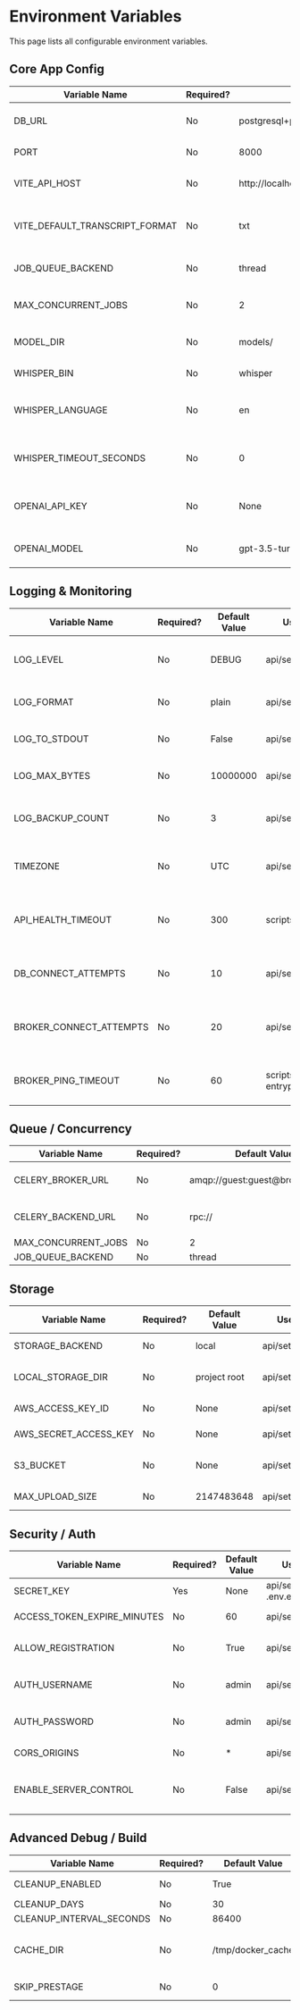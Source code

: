 # Environment Variables

This page lists all configurable environment variables.

## Core App Config

| Variable Name | Required? | Default Value | Used In | Description |
| --- | --- | --- | --- | --- |
| DB_URL | No | postgresql+psycopg2://whisper:whisper@db:5432/whisper | api/settings.py, docker-compose.yml | Database connection string |
| PORT | No | 8000 | api/settings.py, scripts/server_entry.py | TCP port for Uvicorn |
| VITE_API_HOST | No | http://localhost:8000 | api/settings.py, docker-compose.yml | Base URL for the API used by the web UI |
| VITE_DEFAULT_TRANSCRIPT_FORMAT | No | txt | api/settings.py | Default transcript download format |
| JOB_QUEUE_BACKEND | No | thread | api/settings.py, docker-compose.yml | Queue implementation to use |
| MAX_CONCURRENT_JOBS | No | 2 | api/settings.py | Worker thread count for internal queue |
| MODEL_DIR | No | models/ | api/settings.py | Directory of Whisper models |
| WHISPER_BIN | No | whisper | api/settings.py | Path to Whisper CLI |
| WHISPER_LANGUAGE | No | en | api/settings.py | Default language passed to Whisper |
| WHISPER_TIMEOUT_SECONDS | No | 0 | api/settings.py | Max seconds to wait for Whisper before failing |
| OPENAI_API_KEY | No | None | api/settings.py | API key enabling transcript analysis |
| OPENAI_MODEL | No | gpt-3.5-turbo | api/settings.py | Model used when analysis is enabled |

## Logging & Monitoring

| Variable Name | Required? | Default Value | Used In | Description |
| --- | --- | --- | --- | --- |
| LOG_LEVEL | No | DEBUG | api/settings.py | Logging level for backend loggers |
| LOG_FORMAT | No | plain | api/settings.py | plain or json log format |
| LOG_TO_STDOUT | No | False | api/settings.py | Mirror logs to container console |
| LOG_MAX_BYTES | No | 10000000 | api/settings.py | Log file rotation size |
| LOG_BACKUP_COUNT | No | 3 | api/settings.py | Number of rotated log files to keep |
| TIMEZONE | No | UTC | api/settings.py | Local timezone for log timestamps |
| API_HEALTH_TIMEOUT | No | 300 | scripts/* | Seconds scripts wait for API to become healthy |
| DB_CONNECT_ATTEMPTS | No | 10 | api/settings.py | How many times to retry DB connection |
| BROKER_CONNECT_ATTEMPTS | No | 20 | api/settings.py | How many times to ping the Celery broker |
| BROKER_PING_TIMEOUT | No | 60 | scripts/docker-entrypoint.sh | Seconds worker waits for RabbitMQ |

## Queue / Concurrency

| Variable Name | Required? | Default Value | Used In | Description |
| --- | --- | --- | --- | --- |
| CELERY_BROKER_URL | No | amqp://guest:guest@broker:5672// | api/settings.py, docker-compose.yml | Celery broker URL when JOB_QUEUE_BACKEND=broker |
| CELERY_BACKEND_URL | No | rpc:// | api/settings.py, docker-compose.yml | Celery result backend |
| MAX_CONCURRENT_JOBS | No | 2 | api/settings.py | Worker thread count |
| JOB_QUEUE_BACKEND | No | thread | api/settings.py | Queue backend type |

## Storage

| Variable Name | Required? | Default Value | Used In | Description |
| --- | --- | --- | --- | --- |
| STORAGE_BACKEND | No | local | api/settings.py | Storage implementation |
| LOCAL_STORAGE_DIR | No | project root | api/settings.py | Base directory for local storage |
| AWS_ACCESS_KEY_ID | No | None | api/settings.py | Access key for S3 backend |
| AWS_SECRET_ACCESS_KEY | No | None | api/settings.py | Secret key for S3 backend |
| S3_BUCKET | No | None | api/settings.py | Bucket name for cloud storage |
| MAX_UPLOAD_SIZE | No | 2147483648 | api/settings.py | Maximum upload file size |

## Security / Auth

| Variable Name | Required? | Default Value | Used In | Description |
| --- | --- | --- | --- | --- |
| SECRET_KEY | Yes | None | api/settings.py, .env.example | Secret used to sign JWTs |
| ACCESS_TOKEN_EXPIRE_MINUTES | No | 60 | api/settings.py | JWT lifetime in minutes |
| ALLOW_REGISTRATION | No | True | api/settings.py | Enable public /register endpoint |
| AUTH_USERNAME | No | admin | api/settings.py | Legacy static username (deprecated) |
| AUTH_PASSWORD | No | admin | api/settings.py | Legacy static password (deprecated) |
| CORS_ORIGINS | No | * | api/settings.py | Allowed CORS origins |
| ENABLE_SERVER_CONTROL | No | False | api/settings.py | Allow /admin/shutdown and /admin/restart |

## Advanced Debug / Build

| Variable Name | Required? | Default Value | Used In | Description |
| --- | --- | --- | --- | --- |
| CLEANUP_ENABLED | No | True | api/settings.py | Periodic cleanup of old transcripts |
| CLEANUP_DAYS | No | 30 | api/settings.py | Days to keep transcripts |
| CLEANUP_INTERVAL_SECONDS | No | 86400 | api/settings.py | Cleanup task interval |
| CACHE_DIR | No | /tmp/docker_cache | design_scope.md, scripts/* | Directory for build cache. In WSL, override with /mnt/wsl/shared/docker_cache for reliability. |
| SKIP_PRESTAGE | No | 0 | design_scope.md, scripts/* | Skip cache refresh during build |

